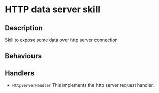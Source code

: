 # HTTP data server skill

## Description

Skill to expose some data over http server connection

## Behaviours

## Handlers

* `HttpServerHandler`
This implements the http server request handler.
